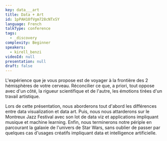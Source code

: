 ```yaml
---
key: data___art
title: Data + Art
id: 1pPAH10fVgm728cNTxSY
language: French
talkType: conference
tags:
  - _discovery
complexity: Beginner
speakers:
  - kirell_benzi
videoId: null
presentation: null
draft: false
---
```

L'expérience que je vous propose est de voyager à la frontière des 2 hémisphères de votre cerveau. Réconcilier ce que, a priori, tout oppose avec d'un côté, la rigueur scientifique et de l'autre, les émotions tirées d'un travail artistique.

Lors de cette présentation, nous aborderons tout d'abord les différences entre data visualization et data art. Puis, nous nous attarderons sur le Montreux Jazz Festival avec son lot de data viz et applications impliquant musique et machine learning. Enfin, nous terminerons notre périple en parcourant la galaxie de l'univers de Star Wars, sans oublier de passer par quelques cas d'usages créatifs impliquant data et intelligence artificielle.